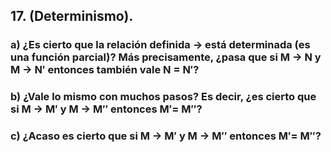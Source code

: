 ## 17. (Determinismo).

### a) ¿Es cierto que la relación definida ->  está determinada (es una función parcial)? Más precisamente, ¿pasa que si M -> N y M -> N′ entonces también vale N = N′?

### b) ¿Vale lo mismo con muchos pasos? Es decir, ¿es cierto que si M -> M′ y M -> M′′ entonces M′= M′′?

### c) ¿Acaso es cierto que si M -> M′ y M -> M′′ entonces M′= M′′?
